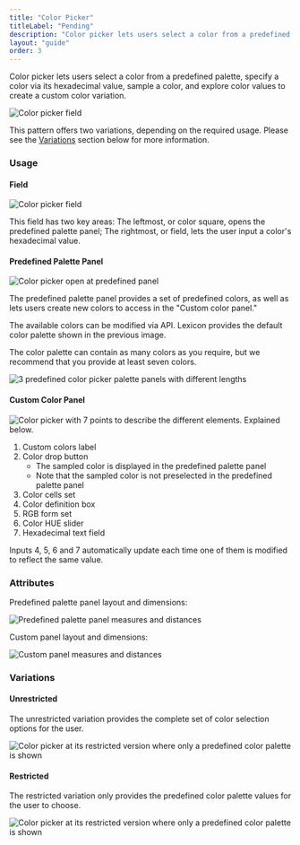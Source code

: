 ```yaml
---
title: "Color Picker"
titleLabel: "Pending"
description: "Color picker lets users select a color from a predefined palette, specify a color via its hexadecimal value, sample a color, and explore color values to create a custom color variation."
layout: "guide"
order: 3
---
```


<div class="page-description">Color picker lets users select a color from a predefined palette, specify a color via its hexadecimal value, sample a color, and explore color values to create a custom color variation.</div>

![Color picker field](/lexicon/images/Picker-color-field.jpg)

This pattern offers two variations, depending on the required usage. Please see the [Variations](#variations) section below for more information.

### Usage

#### Field
![Color picker field](/lexicon/images/Picker-color-field.jpg)

This field has two key areas: The leftmost, or color square, opens the 
predefined palette panel; The rightmost, or field, lets the user input a color's 
hexadecimal value.

#### Predefined Palette Panel

![Color picker open at predefined panel](/lexicon/images/Picker-color-panel-predefined.jpg)

The predefined palette panel provides a set of predefined colors, as well as lets users create new colors to access in the "Custom color panel."

The available colors can be modified via API. Lexicon provides the default color palette shown in the previous image.

The color palette can contain as many colors as you require, but we recommend that you provide at least seven colors.

![3 predefined color picker palette panels with different lengths](/lexicon/images/Picker-color-predefined-colors.jpg)


#### Custom Color Panel

![Color picker with 7 points to describe the different elements. Explained below.](/lexicon/images/Picker-color-panel-custom-desc.jpg)

1. Custom colors label
2. Color drop button
    * The sampled color is displayed in the predefined palette panel
    * Note that the sampled color is not preselected in the predefined palette panel
3. Color cells set
4. Color definition box
5. RGB form set
6. Color HUE slider
7. Hexadecimal text field

Inputs 4, 5, 6 and 7 automatically update each time one of them is modified to reflect the same value.

### Attributes

Predefined palette panel layout and dimensions:

![Predefined palette panel measures and distances](/lexicon/images/Picker-color-panel-custom-measures.jpg)

Custom panel layout and dimensions:

![Custom panel measures and distances](/lexicon/images/Picker-color-panel-normal-measures.jpg)

### Variations

#### Unrestricted

The unrestricted variation provides the complete set of color selection options for the user.

![Color picker at its restricted version where only a predefined color palette is shown](/lexicon/images/Picker-color-not-restricted.jpg)


#### Restricted

The restricted variation only provides the predefined color palette values for the user to choose.

![Color picker at its restricted version where only a predefined color palette is shown](/lexicon/images/Picker-color-restricted.jpg)
